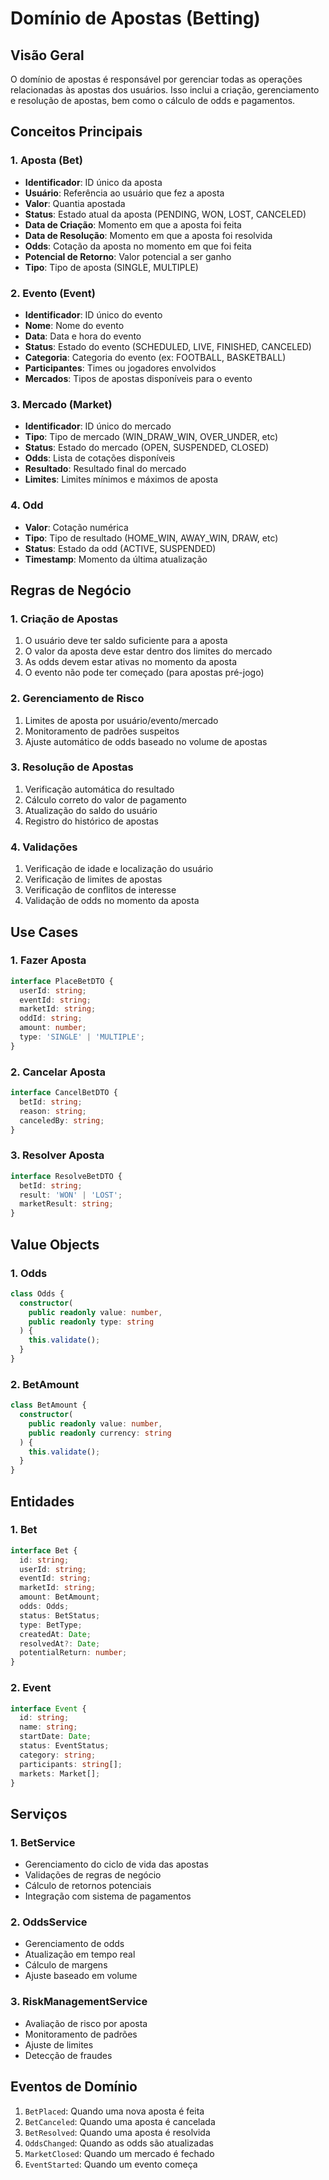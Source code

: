 # Domínio de Apostas (Betting)

## Visão Geral
O domínio de apostas é responsável por gerenciar todas as operações relacionadas às apostas dos usuários. Isso inclui a criação, gerenciamento e resolução de apostas, bem como o cálculo de odds e pagamentos.

## Conceitos Principais

### 1. Aposta (Bet)
- **Identificador**: ID único da aposta
- **Usuário**: Referência ao usuário que fez a aposta
- **Valor**: Quantia apostada
- **Status**: Estado atual da aposta (PENDING, WON, LOST, CANCELED)
- **Data de Criação**: Momento em que a aposta foi feita
- **Data de Resolução**: Momento em que a aposta foi resolvida
- **Odds**: Cotação da aposta no momento em que foi feita
- **Potencial de Retorno**: Valor potencial a ser ganho
- **Tipo**: Tipo de aposta (SINGLE, MULTIPLE)

### 2. Evento (Event)
- **Identificador**: ID único do evento
- **Nome**: Nome do evento
- **Data**: Data e hora do evento
- **Status**: Estado do evento (SCHEDULED, LIVE, FINISHED, CANCELED)
- **Categoria**: Categoria do evento (ex: FOOTBALL, BASKETBALL)
- **Participantes**: Times ou jogadores envolvidos
- **Mercados**: Tipos de apostas disponíveis para o evento

### 3. Mercado (Market)
- **Identificador**: ID único do mercado
- **Tipo**: Tipo de mercado (WIN_DRAW_WIN, OVER_UNDER, etc)
- **Status**: Estado do mercado (OPEN, SUSPENDED, CLOSED)
- **Odds**: Lista de cotações disponíveis
- **Resultado**: Resultado final do mercado
- **Limites**: Limites mínimos e máximos de aposta

### 4. Odd
- **Valor**: Cotação numérica
- **Tipo**: Tipo de resultado (HOME_WIN, AWAY_WIN, DRAW, etc)
- **Status**: Estado da odd (ACTIVE, SUSPENDED)
- **Timestamp**: Momento da última atualização

## Regras de Negócio

### 1. Criação de Apostas
1. O usuário deve ter saldo suficiente para a aposta
2. O valor da aposta deve estar dentro dos limites do mercado
3. As odds devem estar ativas no momento da aposta
4. O evento não pode ter começado (para apostas pré-jogo)

### 2. Gerenciamento de Risco
1. Limites de aposta por usuário/evento/mercado
2. Monitoramento de padrões suspeitos
3. Ajuste automático de odds baseado no volume de apostas

### 3. Resolução de Apostas
1. Verificação automática do resultado
2. Cálculo correto do valor de pagamento
3. Atualização do saldo do usuário
4. Registro do histórico de apostas

### 4. Validações
1. Verificação de idade e localização do usuário
2. Verificação de limites de apostas
3. Verificação de conflitos de interesse
4. Validação de odds no momento da aposta

## Use Cases

### 1. Fazer Aposta
```typescript
interface PlaceBetDTO {
  userId: string;
  eventId: string;
  marketId: string;
  oddId: string;
  amount: number;
  type: 'SINGLE' | 'MULTIPLE';
}
```

### 2. Cancelar Aposta
```typescript
interface CancelBetDTO {
  betId: string;
  reason: string;
  canceledBy: string;
}
```

### 3. Resolver Aposta
```typescript
interface ResolveBetDTO {
  betId: string;
  result: 'WON' | 'LOST';
  marketResult: string;
}
```

## Value Objects

### 1. Odds
```typescript
class Odds {
  constructor(
    public readonly value: number,
    public readonly type: string
  ) {
    this.validate();
  }
}
```

### 2. BetAmount
```typescript
class BetAmount {
  constructor(
    public readonly value: number,
    public readonly currency: string
  ) {
    this.validate();
  }
}
```

## Entidades

### 1. Bet
```typescript
interface Bet {
  id: string;
  userId: string;
  eventId: string;
  marketId: string;
  amount: BetAmount;
  odds: Odds;
  status: BetStatus;
  type: BetType;
  createdAt: Date;
  resolvedAt?: Date;
  potentialReturn: number;
}
```

### 2. Event
```typescript
interface Event {
  id: string;
  name: string;
  startDate: Date;
  status: EventStatus;
  category: string;
  participants: string[];
  markets: Market[];
}
```

## Serviços

### 1. BetService
- Gerenciamento do ciclo de vida das apostas
- Validações de regras de negócio
- Cálculo de retornos potenciais
- Integração com sistema de pagamentos

### 2. OddsService
- Gerenciamento de odds
- Atualização em tempo real
- Cálculo de margens
- Ajuste baseado em volume

### 3. RiskManagementService
- Avaliação de risco por aposta
- Monitoramento de padrões
- Ajuste de limites
- Detecção de fraudes

## Eventos de Domínio

1. `BetPlaced`: Quando uma nova aposta é feita
2. `BetCanceled`: Quando uma aposta é cancelada
3. `BetResolved`: Quando uma aposta é resolvida
4. `OddsChanged`: Quando as odds são atualizadas
5. `MarketClosed`: Quando um mercado é fechado
6. `EventStarted`: Quando um evento começa
